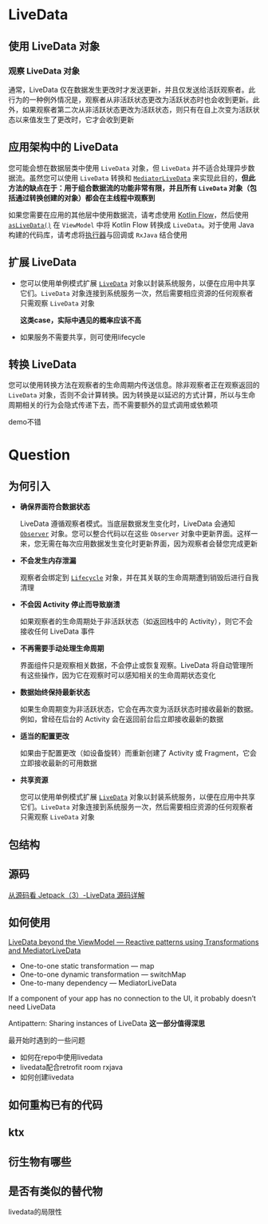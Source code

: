 # LiveData

## 使用 LiveData 对象

### 观察 LiveData 对象

通常，LiveData 仅在数据发生更改时才发送更新，并且仅发送给活跃观察者。此行为的一种例外情况是，观察者从非活跃状态更改为活跃状态时也会收到更新。此外，如果观察者第二次从非活跃状态更改为活跃状态，则只有在自上次变为活跃状态以来值发生了更改时，它才会收到更新

## 应用架构中的 LiveData

您可能会想在数据层类中使用 `LiveData` 对象，但 `LiveData` 并不适合处理异步数据流。虽然您可以使用 `LiveData` 转换和 [`MediatorLiveData`](https://developer.android.com/reference/android/arch/lifecycle/MediatorLiveData?hl=zh-cn) 来实现此目的，**但此方法的缺点在于：用于组合数据流的功能非常有限，并且所有 `LiveData` 对象（包括通过转换创建的对象）都会在主线程中观察到**

如果您需要在应用的其他层中使用数据流，请考虑使用 [Kotlin Flow](https://developer.android.com/kotlin/flow?hl=zh-cn)，然后使用 [`asLiveData()`](https://developer.android.com/reference/kotlin/androidx/lifecycle/package-summary?hl=zh-cn#aslivedata) 在 `ViewModel` 中将 Kotlin Flow 转换成 `LiveData`。对于使用 Java 构建的代码库，请考虑将[执行器](https://developer.android.com/guide/background/threading?hl=zh-cn)与回调或 `RxJava` 结合使用

## 扩展 LiveData

+ 您可以使用单例模式扩展 [`LiveData`](https://developer.android.com/reference/androidx/lifecycle/LiveData?hl=zh-cn) 对象以封装系统服务，以便在应用中共享它们。`LiveData` 对象连接到系统服务一次，然后需要相应资源的任何观察者只需观察 `LiveData` 对象

  **这类case，实际中遇见的概率应该不高**

+ 如果服务不需要共享，则可使用lifecycle

## 转换 LiveData

您可以使用转换方法在观察者的生命周期内传送信息。除非观察者正在观察返回的 `LiveData` 对象，否则不会计算转换。因为转换是以延迟的方式计算，所以与生命周期相关的行为会隐式传递下去，而不需要额外的显式调用或依赖项

demo不错



# Question

## 为何引入

+ **确保界面符合数据状态**

  LiveData 遵循观察者模式。当底层数据发生变化时，LiveData 会通知 [`Observer`](https://developer.android.com/reference/androidx/lifecycle/Observer?hl=zh-cn) 对象。您可以整合代码以在这些 `Observer` 对象中更新界面。这样一来，您无需在每次应用数据发生变化时更新界面，因为观察者会替您完成更新

+ **不会发生内存泄漏**

  观察者会绑定到 [`Lifecycle`](https://developer.android.com/reference/androidx/lifecycle/Lifecycle?hl=zh-cn) 对象，并在其关联的生命周期遭到销毁后进行自我清理

+ **不会因 Activity 停止而导致崩溃**

  如果观察者的生命周期处于非活跃状态（如返回栈中的 Activity），则它不会接收任何 LiveData 事件

+ **不再需要手动处理生命周期**

  界面组件只是观察相关数据，不会停止或恢复观察。LiveData 将自动管理所有这些操作，因为它在观察时可以感知相关的生命周期状态变化

+ **数据始终保持最新状态**

  如果生命周期变为非活跃状态，它会在再次变为活跃状态时接收最新的数据。例如，曾经在后台的 Activity 会在返回前台后立即接收最新的数据

+ **适当的配置更改**

  如果由于配置更改（如设备旋转）而重新创建了 Activity 或 Fragment，它会立即接收最新的可用数据

+ **共享资源**

  您可以使用单例模式扩展 [`LiveData`](https://developer.android.com/reference/androidx/lifecycle/LiveData?hl=zh-cn) 对象以封装系统服务，以便在应用中共享它们。`LiveData` 对象连接到系统服务一次，然后需要相应资源的任何观察者只需观察 `LiveData` 对象

## 包结构

## 源码

[从源码看 Jetpack（3）-LiveData 源码详解](https://juejin.cn/post/6847902222345633806)

## 如何使用

[LiveData beyond the ViewModel — Reactive patterns using Transformations and MediatorLiveData](https://medium.com/androiddevelopers/livedata-beyond-the-viewmodel-reactive-patterns-using-transformations-and-mediatorlivedata-fda520ba00b7)

+ One-to-one static transformation — map
+ One-to-one dynamic transformation — switchMap
+ One-to-many dependency — MediatorLiveData

If a component of your app has no connection to the UI, it probably doesn’t need LiveData

Antipattern: Sharing instances of LiveData **这一部分值得深思**





最开始时遇到的一些问题

+ 如何在repo中使用livedata
+ livedata配合retrofit room rxjava
+ 如何创建livedata

## 如何重构已有的代码

## ktx

## 衍生物有哪些

## 是否有类似的替代物

livedata的局限性

